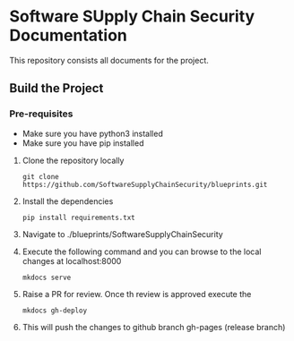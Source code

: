 # Software SUpply Chain Security Documentation

This repository consists all documents for the project.

## Build the Project

### Pre-requisites

* Make sure you have python3 installed
* Make sure you have pip installed


1. Clone the repository locally

   ``` git clone https://github.com/SoftwareSupplyChainSecurity/blueprints.git ```

2. Install the dependencies

   ``` pip install requirements.txt ```

3. Navigate to ./blueprints/SoftwareSupplyChainSecurity

4. Execute the following command and you can browse to the local changes at localhost:8000 

   ```mkdocs serve```

5. Raise a PR for review. Once th review is approved execute the

   ```mkdocs gh-deploy```

6. This will push the changes to github branch gh-pages (release branch)